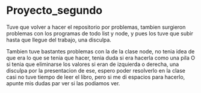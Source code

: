 # Proyecto_segundo
Tuve que volver a hacer el repositorio por problemas, tambien surgieron problemas con los programas de todo list y node, y pues los tuve que subir
hasta que llegue del trabajo, una disculpa.

Tambien tuve bastantes problemas con la de la clase node, no tenia idea de que era lo que se tenia que hacer, tenia duda si era hacerla como una pila
O si tenia que eliminarse los valores si eran de izquierda o derecha, una disculpa por la presentacion de ese, espero poder resolverlo en la clase
casi no tuve tiempo de leer el libro, pero si me di espacios para hacerlo, apunte mis dudas par ver si las podiamos ver.
